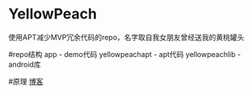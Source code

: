 # YellowPeach
使用APT减少MVP冗余代码的repo，名字取自我女朋友曾经送我的黄桃罐头

#repo结构
app - demo代码
yellowpeachapt - apt代码
yellowpeachlib - android库

#原理
[博客](http://blog.csdn.net/u013022222/article/details/52830190)
